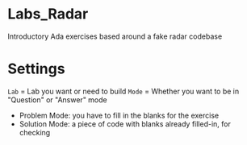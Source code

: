 # Labs_Radar

Introductory Ada exercises based around a fake radar codebase

# Settings

`Lab` = Lab you want or need to build
`Mode` = Whether you want to be in "Question" or "Answer" mode

* Problem Mode: you have to fill in the blanks for the exercise
* Solution Mode: a piece of code with blanks already filled-in, for checking
